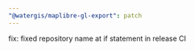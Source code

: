 ```yaml
---
"@watergis/maplibre-gl-export": patch
---
```


fix: fixed repository name at if statement in release CI
